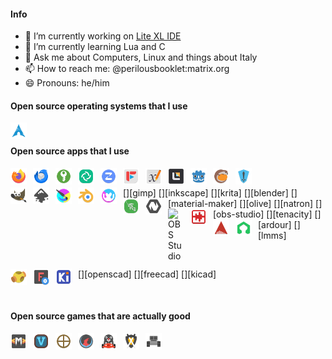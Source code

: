 <!-- SHIELDS -->
<!-- http://shields.io -->

#### Info
<!-- - 🔭 I’m currently working on [Lite XL Project Template Manager](https://github.com/PerilousBooklet/lite-xl-ptm) -->
- 🔭 I’m currently working on [Lite XL IDE](https://github.com/PerilousBooklet/lite-xl-ide)
- 🌱 I’m currently learning Lua and C
- 💬 Ask me about Computers, Linux and things about Italy
- 📫 How to reach me: @perilousbooklet:matrix.org
- 😄 Pronouns: he/him

<!-- #### Open source hardware that I use -->
<!-- [<img align="left" alt="MNT Reform Next" width="26px" src="./icons/mnt-reform-next.svg" style="padding-right:10px;" />][mnt-reform-next] -->

#### Open source operating systems that I use
[<img align="left" alt="Arch Linux" width="26px" src="./icons/arch.svg" style="padding-right:10px;" />][arch]

<br />

#### Open source apps that I use
[<img align="left" alt="Firefox" width="26px" src="./icons/firefox.svg" style="padding-right:10px;" />][firefox]
[<img align="left" alt="Thunderbird" width="26px" src="./icons/thunderbird.svg" style="padding-right:10px;" />][thunderbird]
[<img align="left" alt="KeepassXC" width="26px" src="./icons/keepassxc.svg" style="padding-right:10px;" />][keepassxc]
[<img align="left" alt="Element Desktop" width="26px" src="./icons/element-desktop-bin.svg" style="padding-right:10px;" />][element-desktop]
[<img align="left" alt="Zulip" width="26px" src="./icons/zulip.svg" style="padding-right:10px;" />][zulip]
[<img align="left" alt="FreeTube" width="26px" src="./icons/freetube-bin.svg" style="padding-right:10px;" />][freetube]
[<img align="left" alt="Xournal++" width="26px" src="./icons/xournalpp.svg" style="padding-right:10px;" />][xournalpp]
[<img align="left" alt="Lite XL" width="26px" src="./icons/lite-xl.svg" style="padding-right:10px;" />][lite-xl]
[<img align="left" alt="Godot" width="26px" src="./icons/godot.svg" style="padding-right:10px;" />][godot]
[<img align="left" alt="Lutris" width="26px" src="./icons/lutris.svg" style="padding-right:10px;" />][lutris]
[<img align="left" alt="Heroic Games Launcher" width="26px" src="./icons/heroic-games-launcher.svg" style="padding-right:10px;" />][heroic-games-launcher]

<br />

[<img align="left" alt="GIMP" width="26px" src="./icons/gimp.svg" style="padding-right:10px;" />][gimp]
[<img align="left" alt="Inkscape" width="26px" src="./icons/inkscape.svg" style="padding-right:10px;" />][inkscape]
[<img align="left" alt="Krita" width="26px" src="./icons/krita.svg" style="padding-right:10px;" />][krita]
[<img align="left" alt="Blender" width="26px" src="./icons/blender.svg" style="padding-right:10px;" />][blender]
[<img align="left" alt="Material Maker" width="26px" src="./icons/material-maker.svg" style="padding-right:10px;" />][material-maker]
[<img align="left" alt="Olive" width="26px" src="./icons/olive.svg" style="padding-right:10px;" />][olive]
[<img align="left" alt="Natron" width="26px" src="./icons/natron.svg" style="padding-right:10px;" />][natron]
[<img align="left" alt="OBS Studio" width="26px" src="./icons/obs-studio.svg" style="padding-right:10px;" />][obs-studio]
[<img align="left" alt="Tenacity" width="26px" src="./icons/tenacity.svg" style="padding-right:10px;" />][tenacity]
[<img align="left" alt="Ardour" width="26px" src="./icons/ardour.svg" style="padding-right:10px;" />][ardour]
[<img align="left" alt="LMMS" width="26px" src="./icons/lmms.svg" style="padding-right:10px;" />][lmms]

<br />

[<img align="left" alt="OpenSCAD" width="26px" src="./icons/openscad.svg" style="padding-right:10px;" />][openscad]
[<img align="left" alt="FreeCAD" width="26px" src="./icons/freecad.svg" style="padding-right:10px;" />][freecad]
[<img align="left" alt="KiCAD" width="26px" src="./icons/kicad.svg" style="padding-right:10px;" />][kicad]

<br />

#### Open source games that are actually good
[<img align="left" alt="Mindustry" width="26px" src="./icons/mindustry.svg" style="padding-right:10px;" />][mindustry]
[<img align="left" alt="Veloren" width="26px" src="./icons/veloren.svg" style="padding-right:10px;" />][veloren]
[<img align="left" alt="0AD" width="26px" src="./icons/0ad.svg" style="padding-right:10px;" />][0ad]
[<img align="left" alt="Xonotic" width="26px" src="./icons/xonotic.svg" style="padding-right:10px;" />][xonotic]
[<img align="left" alt="SuperTuxKart" width="26px" src="./icons/supertuxkart.svg" style="padding-right:10px;" />][supertuxkart]
[<img align="left" alt="Battle for Wesnoth" width="26px" src="./icons/wesnoth.svg" style="padding-right:10px;" />][wesnoth]
[<img align="left" alt="Warzone2100" width="26px" src="./icons/warzone2100.svg" style="padding-right:10px;" />][warzone2100]

<!-- Bibliography -->

<!-- Operating systems -->
[arch]: https://archlinux.org/
[linux-mint]: https://www.linuxmint.com/

<!-- Apps -->
[firefox]: https://www.mozilla.org/en-US/firefox/new/
[thunderbird]: https://www.thunderbird.net/en-US/
[keepassxc]: https://keepassxc.org/
[element-desktop]: https://element.io/
[zulip]: https://zulip.com/
[freetube]: https://freetubeapp.io/
[xournalpp]: https://xournalpp.github.io/
[lite-xl]: https://lite-xl.com/
[godot]: https://godotengine.org/
[lutris]: https://lutris.net/
[heroic-games-launcher]: https://heroicgameslauncher.com/

[mindustry]: https://mindustrygame.github.io/
[veloren]: https://veloren.net/
[0ad]: https://play0ad.com/
[xonotic]: https://xonotic.org/
[supertuxkart]: https://supertuxkart.net/Main_Page
[wesnoth]: https://www.wesnoth.org/
[warzone2100]: https://wz2100.net/

